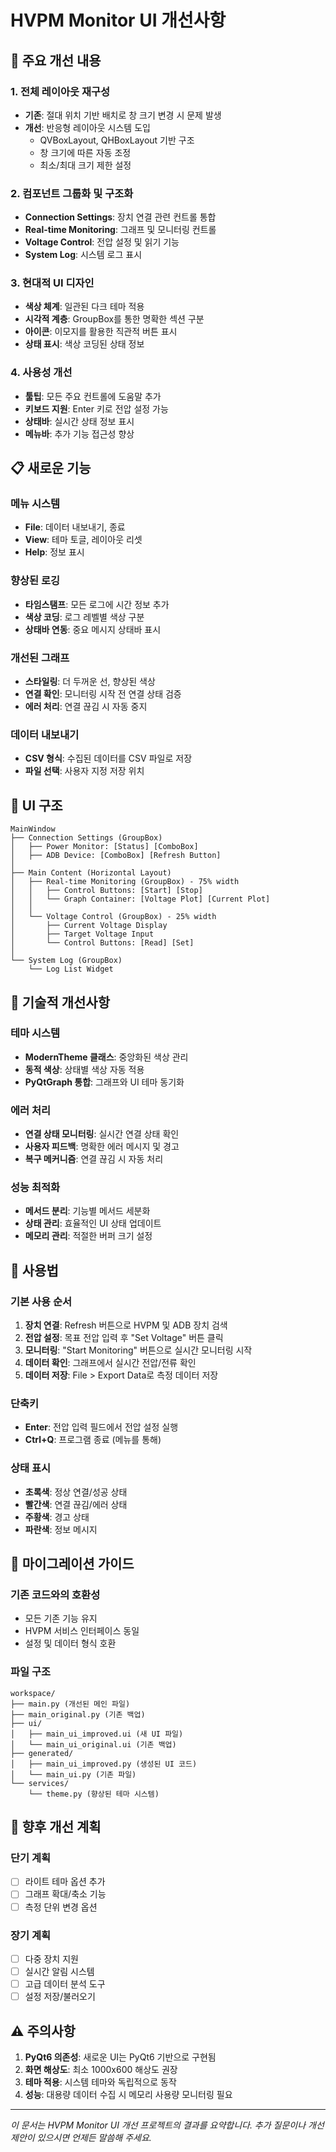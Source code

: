 # HVPM Monitor UI 개선사항

## 🎨 주요 개선 내용

### 1. 전체 레이아웃 재구성
- **기존**: 절대 위치 기반 배치로 창 크기 변경 시 문제 발생
- **개선**: 반응형 레이아웃 시스템 도입
  - QVBoxLayout, QHBoxLayout 기반 구조
  - 창 크기에 따른 자동 조정
  - 최소/최대 크기 제한 설정

### 2. 컴포넌트 그룹화 및 구조화
- **Connection Settings**: 장치 연결 관련 컨트롤 통합
- **Real-time Monitoring**: 그래프 및 모니터링 컨트롤
- **Voltage Control**: 전압 설정 및 읽기 기능
- **System Log**: 시스템 로그 표시

### 3. 현대적 UI 디자인
- **색상 체계**: 일관된 다크 테마 적용
- **시각적 계층**: GroupBox를 통한 명확한 섹션 구분
- **아이콘**: 이모지를 활용한 직관적 버튼 표시
- **상태 표시**: 색상 코딩된 상태 정보

### 4. 사용성 개선
- **툴팁**: 모든 주요 컨트롤에 도움말 추가
- **키보드 지원**: Enter 키로 전압 설정 가능
- **상태바**: 실시간 상태 정보 표시
- **메뉴바**: 추가 기능 접근성 향상

## 📋 새로운 기능

### 메뉴 시스템
- **File**: 데이터 내보내기, 종료
- **View**: 테마 토글, 레이아웃 리셋
- **Help**: 정보 표시

### 향상된 로깅
- **타임스탬프**: 모든 로그에 시간 정보 추가
- **색상 코딩**: 로그 레벨별 색상 구분
- **상태바 연동**: 중요 메시지 상태바 표시

### 개선된 그래프
- **스타일링**: 더 두꺼운 선, 향상된 색상
- **연결 확인**: 모니터링 시작 전 연결 상태 검증
- **에러 처리**: 연결 끊김 시 자동 중지

### 데이터 내보내기
- **CSV 형식**: 수집된 데이터를 CSV 파일로 저장
- **파일 선택**: 사용자 지정 저장 위치

## 🎯 UI 구조

```
MainWindow
├── Connection Settings (GroupBox)
│   ├── Power Monitor: [Status] [ComboBox]
│   ├── ADB Device: [ComboBox] [Refresh Button]
│
├── Main Content (Horizontal Layout)
│   ├── Real-time Monitoring (GroupBox) - 75% width
│   │   ├── Control Buttons: [Start] [Stop]
│   │   └── Graph Container: [Voltage Plot] [Current Plot]
│   │
│   └── Voltage Control (GroupBox) - 25% width
│       ├── Current Voltage Display
│       ├── Target Voltage Input
│       └── Control Buttons: [Read] [Set]
│
└── System Log (GroupBox)
    └── Log List Widget
```

## 🔧 기술적 개선사항

### 테마 시스템
- **ModernTheme 클래스**: 중앙화된 색상 관리
- **동적 색상**: 상태별 색상 자동 적용
- **PyQtGraph 통합**: 그래프와 UI 테마 동기화

### 에러 처리
- **연결 상태 모니터링**: 실시간 연결 상태 확인
- **사용자 피드백**: 명확한 에러 메시지 및 경고
- **복구 메커니즘**: 연결 끊김 시 자동 처리

### 성능 최적화
- **메서드 분리**: 기능별 메서드 세분화
- **상태 관리**: 효율적인 UI 상태 업데이트
- **메모리 관리**: 적절한 버퍼 크기 설정

## 📱 사용법

### 기본 사용 순서
1. **장치 연결**: Refresh 버튼으로 HVPM 및 ADB 장치 검색
2. **전압 설정**: 목표 전압 입력 후 "Set Voltage" 버튼 클릭
3. **모니터링**: "Start Monitoring" 버튼으로 실시간 모니터링 시작
4. **데이터 확인**: 그래프에서 실시간 전압/전류 확인
5. **데이터 저장**: File > Export Data로 측정 데이터 저장

### 단축키
- **Enter**: 전압 입력 필드에서 전압 설정 실행
- **Ctrl+Q**: 프로그램 종료 (메뉴를 통해)

### 상태 표시
- **초록색**: 정상 연결/성공 상태
- **빨간색**: 연결 끊김/에러 상태  
- **주황색**: 경고 상태
- **파란색**: 정보 메시지

## 🔄 마이그레이션 가이드

### 기존 코드와의 호환성
- 모든 기존 기능 유지
- HVPM 서비스 인터페이스 동일
- 설정 및 데이터 형식 호환

### 파일 구조
```
workspace/
├── main.py (개선된 메인 파일)
├── main_original.py (기존 백업)
├── ui/
│   ├── main_ui_improved.ui (새 UI 파일)
│   └── main_ui_original.ui (기존 백업)
├── generated/
│   ├── main_ui_improved.py (생성된 UI 코드)
│   └── main_ui.py (기존 파일)
└── services/
    └── theme.py (향상된 테마 시스템)
```

## 🚀 향후 개선 계획

### 단기 계획
- [ ] 라이트 테마 옵션 추가
- [ ] 그래프 확대/축소 기능
- [ ] 측정 단위 변경 옵션

### 장기 계획
- [ ] 다중 장치 지원
- [ ] 실시간 알림 시스템
- [ ] 고급 데이터 분석 도구
- [ ] 설정 저장/불러오기

## ⚠️ 주의사항

1. **PyQt6 의존성**: 새로운 UI는 PyQt6 기반으로 구현됨
2. **화면 해상도**: 최소 1000x600 해상도 권장
3. **테마 적용**: 시스템 테마와 독립적으로 동작
4. **성능**: 대용량 데이터 수집 시 메모리 사용량 모니터링 필요

---

*이 문서는 HVPM Monitor UI 개선 프로젝트의 결과를 요약합니다. 추가 질문이나 개선 제안이 있으시면 언제든 말씀해 주세요.*